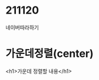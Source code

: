 # 211120
 네이버따라하기
# 가운데정렬(center)
  <style><br>
    h1 {text-align: center;}<br>
  </style>
  \<h1>가운데 정렬할 내용\</h1>
